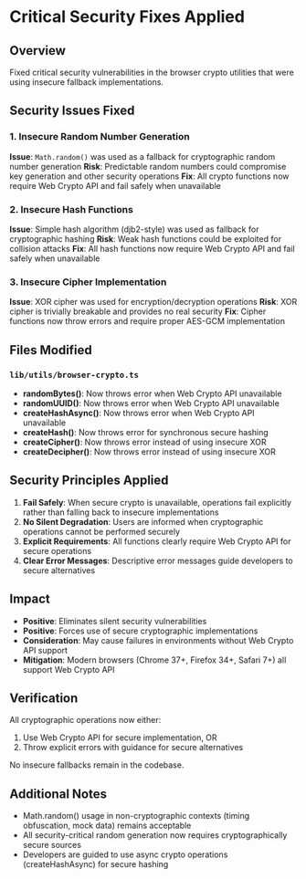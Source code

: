 # Critical Security Fixes Applied

## Overview

Fixed critical security vulnerabilities in the browser crypto utilities that were using insecure fallback implementations.

## Security Issues Fixed

### 1. Insecure Random Number Generation

**Issue**: `Math.random()` was used as a fallback for cryptographic random number generation
**Risk**: Predictable random numbers could compromise key generation and other security operations
**Fix**: All crypto functions now require Web Crypto API and fail safely when unavailable

### 2. Insecure Hash Functions

**Issue**: Simple hash algorithm (djb2-style) was used as fallback for cryptographic hashing
**Risk**: Weak hash functions could be exploited for collision attacks
**Fix**: All hash functions now require Web Crypto API and fail safely when unavailable

### 3. Insecure Cipher Implementation

**Issue**: XOR cipher was used for encryption/decryption operations
**Risk**: XOR cipher is trivially breakable and provides no real security
**Fix**: Cipher functions now throw errors and require proper AES-GCM implementation

## Files Modified

### `lib/utils/browser-crypto.ts`

- **randomBytes()**: Now throws error when Web Crypto API unavailable
- **randomUUID()**: Now throws error when Web Crypto API unavailable
- **createHashAsync()**: Now throws error when Web Crypto API unavailable
- **createHash()**: Now throws error for synchronous secure hashing
- **createCipher()**: Now throws error instead of using insecure XOR
- **createDecipher()**: Now throws error instead of using insecure XOR

## Security Principles Applied

1. **Fail Safely**: When secure crypto is unavailable, operations fail explicitly rather than falling back to insecure implementations
2. **No Silent Degradation**: Users are informed when cryptographic operations cannot be performed securely
3. **Explicit Requirements**: All functions clearly require Web Crypto API for secure operations
4. **Clear Error Messages**: Descriptive error messages guide developers to secure alternatives

## Impact

- **Positive**: Eliminates silent security vulnerabilities
- **Positive**: Forces use of secure cryptographic implementations
- **Consideration**: May cause failures in environments without Web Crypto API support
- **Mitigation**: Modern browsers (Chrome 37+, Firefox 34+, Safari 7+) all support Web Crypto API

## Verification

All cryptographic operations now either:

1. Use Web Crypto API for secure implementation, OR
2. Throw explicit errors with guidance for secure alternatives

No insecure fallbacks remain in the codebase.

## Additional Notes

- Math.random() usage in non-cryptographic contexts (timing obfuscation, mock data) remains acceptable
- All security-critical random generation now requires cryptographically secure sources
- Developers are guided to use async crypto operations (createHashAsync) for secure hashing
